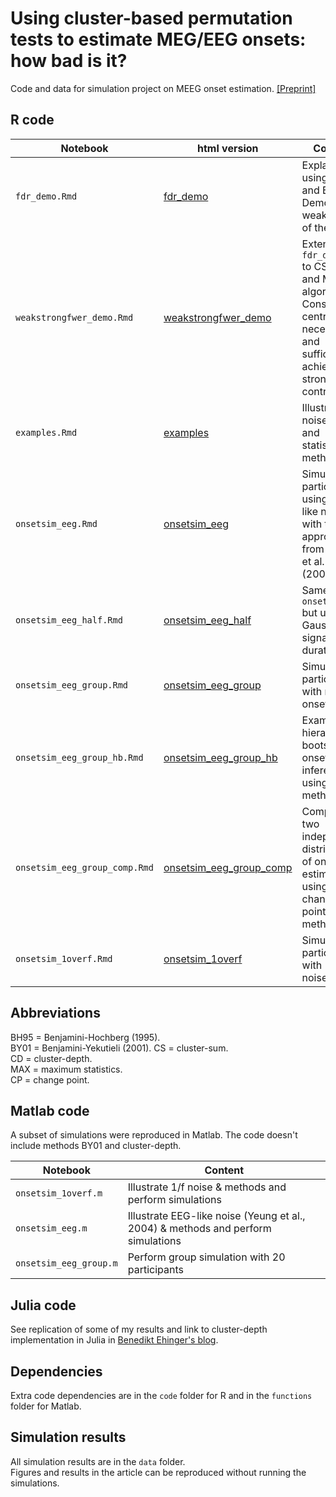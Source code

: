 # Using cluster-based permutation tests to estimate MEG/EEG onsets: how bad is it?

Code and data for simulation project on MEEG onset estimation.
[[Preprint]](https://www.biorxiv.org/content/10.1101/2023.11.13.566864v1)

## R code 

| Notebook | html version | Content | Figures |
| ----- | ----- | ----- | ----- |
|`fdr_demo.Rmd`| [fdr_demo](docs/fdr_demo.md) | Explain FDR using BH95 and BY01. Demonstrate weak control of the FWER. | 1 |
|`weakstrongfwer_demo.Rmd`| [weakstrongfwer_demo](docs/weakstrongfwer_demo.md) | Extend `fdr_demo.Rmd` to CS, CD and MAX algorithms. Consider if centring is necessary and sufficient to achieve strong FWER control. | 2 |
|`examples.Rmd`| [examples](docs/examples.md) | Illustrate noise, signal and statistical methods.| 3-4 |
|`onsetsim_eeg.Rmd`| [onsetsim_eeg](docs/onsetsim_eeg.md) | Simulate one participant using EEG-like noise with the approach from Yeung et al. (2004).| 5-6 |
|`onsetsim_eeg_half.Rmd`| [onsetsim_eeg_half](docs/onsetsim_eeg_half.md) | Same as `onsetsim_eeg` but using a Gaussian signal half in duration.| NA |
|`onsetsim_eeg_group.Rmd`| [onsetsim_eeg_group](docs/onsetsim_eeg_group.md) | Simulate 20 participants with random onsets.| 7-8 |
|`onsetsim_eeg_group_hb.Rmd`| [onsetsim_eeg_group_hb](docs/onsetsim_eeg_group_hb.md) | Example of hierarchical bootstrap onset inference using the CP method | 9-10 |
|`onsetsim_eeg_group_comp.Rmd`| [onsetsim_eeg_group_comp](docs/onsetsim_eeg_group_comp.md) | Compare two independent distributions of onsets estimated using the change point method.| 11 |
|`onsetsim_1overf.Rmd`| [onsetsim_1overf](docs/onsetsim_1overf.md) | Simulate one participant with 1/f noise. | NA |

## Abbreviations

BH95 = Benjamini-Hochberg (1995).  
BY01 = Benjamini-Yekutieli (2001). 
CS = cluster-sum.    
CD = cluster-depth.    
MAX = maximum statistics.   
CP = change point.  

## Matlab code

A subset of simulations were reproduced in Matlab. The code doesn't include methods BY01 and cluster-depth.  

| Notebook | Content |
| ----- | ----- |
|`onsetsim_1overf.m`| Illustrate 1/f noise & methods and perform simulations |
|`onsetsim_eeg.m`| Illustrate EEG-like noise (Yeung et al., 2004) & methods and perform simulations |
|`onsetsim_eeg_group.m`| Perform group simulation with 20 participants |

## Julia code

See replication of some of my results and link to cluster-depth implementation in Julia in [Benedikt Ehinger's blog](https://benediktehinger.de/blog/science/on-the-onsets-of-clusters-a-replication-of-rousselet-2023/).

## Dependencies

Extra code dependencies are in the `code` folder for R and in the `functions` folder for Matlab.

## Simulation results

All simulation results are in the `data` folder.  
Figures and results in the article can be reproduced without running the simulations.


